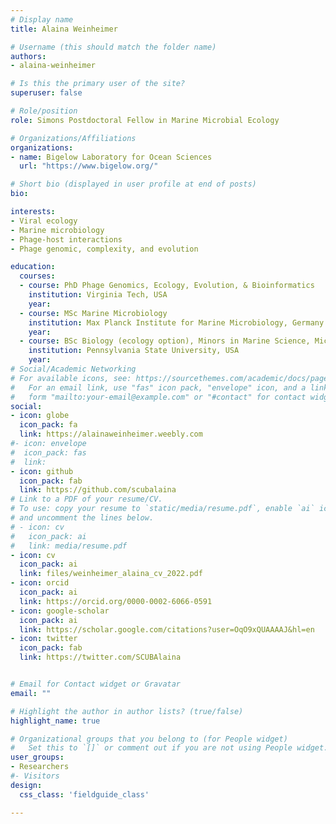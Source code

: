 ```yaml
---
# Display name
title: Alaina Weinheimer

# Username (this should match the folder name)
authors:
- alaina-weinheimer

# Is this the primary user of the site?
superuser: false

# Role/position
role: Simons Postdoctoral Fellow in Marine Microbial Ecology

# Organizations/Affiliations
organizations:
- name: Bigelow Laboratory for Ocean Sciences
  url: "https://www.bigelow.org/"

# Short bio (displayed in user profile at end of posts)
bio: 

interests:
- Viral ecology
- Marine microbiology
- Phage-host interactions
- Phage genomic, complexity, and evolution

education:
  courses:
  - course: PhD Phage Genomics, Ecology, Evolution, & Bioinformatics
    institution: Virginia Tech, USA
    year:
  - course: MSc Marine Microbiology
    institution: Max Planck Institute for Marine Microbiology, Germany
    year:
  - course: BSc Biology (ecology option), Minors in Marine Science, Microbiology
    institution: Pennsylvania State University, USA
    year:
# Social/Academic Networking
# For available icons, see: https://sourcethemes.com/academic/docs/page-builder/#icons
#   For an email link, use "fas" icon pack, "envelope" icon, and a link in the
#   form "mailto:your-email@example.com" or "#contact" for contact widget.
social:
- icon: globe
  icon_pack: fa
  link: https://alainaweinheimer.weebly.com
#- icon: envelope
#  icon_pack: fas
#  link: 
- icon: github
  icon_pack: fab
  link: https://github.com/scubalaina
# Link to a PDF of your resume/CV.
# To use: copy your resume to `static/media/resume.pdf`, enable `ai` icons in `params.toml`,
# and uncomment the lines below.
# - icon: cv
#   icon_pack: ai
#   link: media/resume.pdf
- icon: cv
  icon_pack: ai
  link: files/weinheimer_alaina_cv_2022.pdf
- icon: orcid
  icon_pack: ai
  link: https://orcid.org/0000-0002-6066-0591
- icon: google-scholar
  icon_pack: ai
  link: https://scholar.google.com/citations?user=OqO9xQUAAAAJ&hl=en
- icon: twitter
  icon_pack: fab
  link: https://twitter.com/SCUBAlaina


# Email for Contact widget or Gravatar
email: ""

# Highlight the author in author lists? (true/false)
highlight_name: true

# Organizational groups that you belong to (for People widget)
#   Set this to `[]` or comment out if you are not using People widget.
user_groups:
- Researchers
#- Visitors
design:
  css_class: 'fieldguide_class' 

---
```

